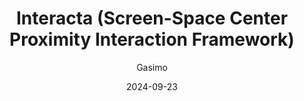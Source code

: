 ---
author: "Gasimo"
title: "Interacta (Screen-Space Center Proximity Interaction Framework)"
date: 2024-09-23
portfoliotags: ["Unity","C#", "Featured"]
thumbnail: https://github.com/user-attachments/assets/b5d0bc68-6bce-46e2-941c-50a2f5ff7ab0
external: https://github.com/GasimoCodes/Interacta-Public
---
